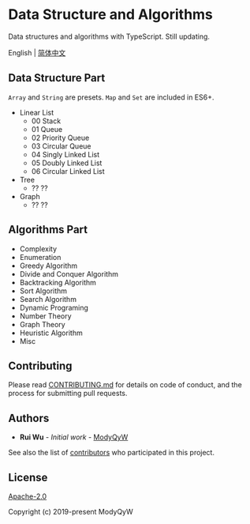 # Data Structure and Algorithms

Data structures and algorithms with TypeScript. Still updating.

English | [简体中文](README.CN.md)

## Data Structure Part

`Array` and `String` are presets. `Map` and `Set` are included in ES6+.

- Linear List
  - 00 Stack
  - 01 Queue
  - 02 Priority Queue
  - 03 Circular Queue
  - 04 Singly Linked List
  - 05 Doubly Linked List
  - 06 Circular Linked List
- Tree
  - ?? ??
- Graph
  - ?? ??

## Algorithms Part

- Complexity
- Enumeration
- Greedy Algorithm
- Divide and Conquer Algorithm
- Backtracking Algorithm
- Sort Algorithm
- Search Algorithm
- Dynamic Programing
- Number Theory
- Graph Theory
- Heuristic Algorithm
- Misc

## Contributing

Please read [CONTRIBUTING.md](./CONTRIBUTING.md) for details on code of conduct, and the process for submitting pull requests.

## Authors

- **Rui Wu** - *Initial work* - [ModyQyW](https://github.com/ModyQyW)

See also the list of [contributors](https://github.com/ModyQyW/dsa/contributors) who participated in this project.

## License

[Apache-2.0](./LICENSE)

Copyright (c) 2019-present ModyQyW
